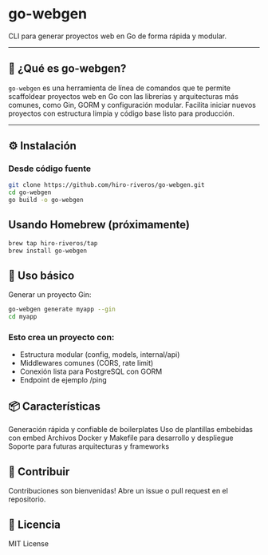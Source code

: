 # go-webgen

CLI para generar proyectos web en Go de forma rápida y modular.

---

## 🚀 ¿Qué es go-webgen?

`go-webgen` es una herramienta de línea de comandos que te permite scaffoldear proyectos web en Go con las librerías y arquitecturas más comunes, como Gin, GORM y configuración modular. Facilita iniciar nuevos proyectos con estructura limpia y código base listo para producción.

---

## ⚙️ Instalación

### Desde código fuente

```bash
git clone https://github.com/hiro-riveros/go-webgen.git
cd go-webgen
go build -o go-webgen
```

## Usando Homebrew (próximamente)

```bash
brew tap hiro-riveros/tap
brew install go-webgen
```

## 🧪 Uso básico
Generar un proyecto Gin:
```bash
go-webgen generate myapp --gin
cd myapp
```

### Esto crea un proyecto con:
- Estructura modular (config, models, internal/api)
- Middlewares comunes (CORS, rate limit)
- Conexión lista para PostgreSQL con GORM
- Endpoint de ejemplo /ping


## 📦 Características
Generación rápida y confiable de boilerplates
Uso de plantillas embebidas con embed
Archivos Docker y Makefile para desarrollo y despliegue
Soporte para futuras arquitecturas y frameworks

## 🤝 Contribuir
Contribuciones son bienvenidas!
Abre un issue o pull request en el repositorio.

## 📄 Licencia
MIT License